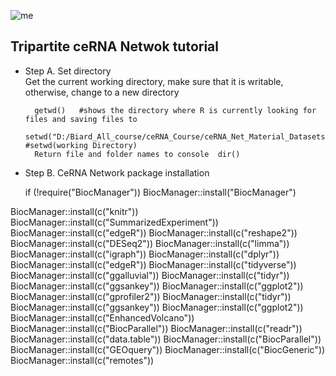 ![me](https://github.com/Bigardcode/Tripartite_Netwok_tutorial/assets/84800557/f487c73d-7737-49df-9507-da20058a611b)






## Tripartite ceRNA Netwok tutorial


- Step  A. Set directory                             
   Get the current working directory, make sure that it is writable, otherwise, change to a new directory

        getwd()   #shows the directory where R is currently looking for files and saving files to
        setwd("D:/Biard_All_course/ceRNA_Course/ceRNA_Net_Material_Datasets&Codes")   #setwd(working Directory)
        Return file and folder names to console  dir() 
         
- Step  B. CeRNA Network package installation

  if (!require("BiocManager"))  BiocManager::install("BiocManager")

BiocManager::install(c("knitr"))
BiocManager::install(c("SummarizedExperiment"))
BiocManager::install(c("edgeR"))
BiocManager::install(c("reshape2"))
BiocManager::install(c("DESeq2"))
BiocManager::install(c("limma"))
BiocManager::install(c("igraph"))
BiocManager::install(c("dplyr"))
BiocManager::install(c("edgeR"))
BiocManager::install(c("tidyverse"))
BiocManager::install(c("ggalluvial"))
BiocManager::install(c("tidyr"))
BiocManager::install(c("ggsankey"))
BiocManager::install(c("ggplot2"))
BiocManager::install(c("gprofiler2")) 
BiocManager::install(c("tidyr"))
BiocManager::install(c("ggsankey"))
BiocManager::install(c("ggplot2"))
BiocManager::install(c("EnhancedVolcano")) 
BiocManager::install(c("BiocParallel"))
BiocManager::install(c("readr")) 
BiocManager::install(c("data.table"))
BiocManager::install(c("BiocParallel"))
BiocManager::install(c("GEOquery"))
BiocManager::install(c("BiocGeneric"))
BiocManager::install(c("remotes"))


